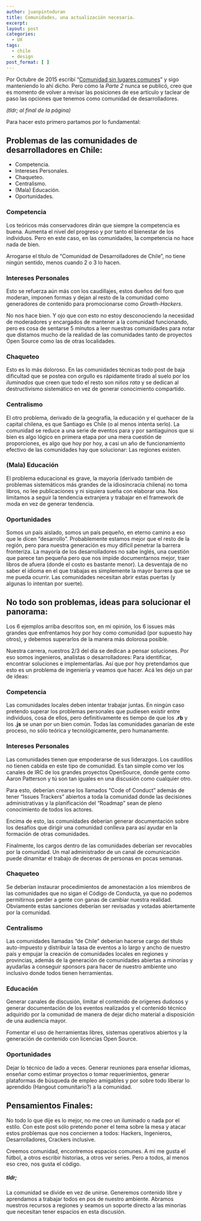 ```yaml
---
author: juanpintoduran
title: Comunidades, una actualización necesaria.
excerpt:
layout: post
categories:
  - UX
tags:
  - chile
  - design
post_format: [ ]
---
```


Por Octubre de 2015 escribí “[Comunidad sin lugares comunes](http://blog.nondrivendevelopment.com/2015/10/comunidad-sin-lugares-comunes/)” y sigo manteniendo lo ahí dicho. Pero cómo la *Parte 2* nunca se publicó, creo que es momento de volver a revisar las posiciones de ese artículo y taclear de paso las opciones que tenemos como comunidad de desarrolladores.

*(tldr; al final de la página)*

Para hacer esto primero partamos por lo fundamental:

## Problemas de las comunidades de desarrolladores en Chile:

- Competencia.
- Intereses Personales.
- Chaqueteo.
- Centralismo.
- (Mala) Educación.
- Oportunidades.

### Competencia

Los teóricos más conservadores dirán que siempre la competencia es buena. Aumenta el nivel del progreso y por tanto el bienestar de los individuos. Pero en este caso, en las comunidades, la competencia no hace nada de bien.

Arrogarse el título de “Comunidad de Desarrolladores de Chile”, no tiene ningún sentido, menos cuando 2 o 3 lo hacen.

### Intereses Personales

Esto se refuerza aún más con los caudillajes, estos dueños del foro que moderan, imponen formas y dejan al resto de la comunidad como generadores de contenido para promocionarse como *Growth-Hackers*.

No nos hace bien. Y ojo que con esto no estoy desconociendo la necesidad de moderadores y encargados de mantener a la comunidad funcionando, pero es cosa de sentarse 5 minutos a leer nuestras comunidades para notar que distamos mucho de la realidad de las comunidades tanto de proyectos Open Source como las de otras localidades.

### Chaqueteo

Esto es lo más doloroso. En las comunidades técnicas todo post de baja dificultad que se postea con orgullo es rápidamente tirado al suelo por los *iluminados* que creen que todo el resto son *niños rata* y se dedican al destructivismo sistemático en vez de generar conocimiento compartido.

### Centralismo

El otro problema, derivado de la geografía, la educación y el quehacer de la capital chilena, es que Santiago es Chile (o al menos intenta serlo). La comunidad se reduce a una serie de eventos para y por santiaguinos que si bien es algo lógico en primera etapa por una mera cuestión de proporciones, es algo que hoy por hoy, a casi un año de funcionamiento efectivo de las comunidades hay que solucionar: Las regiones existen.

### (Mala) Educación

El problema educacional es grave, la mayoría (derivado también de problemas sistemáticos más grandes de la idiosincracia chilena) no toma libros, no lee publicaciones y ni siquiera sueña con elaborar una. Nos limitamos a seguir la tendencia extranjera y trabajar en el framework de moda en vez de generar tendencia.

### Oportunidades

Somos un país aislado, somos un país pequeño, en eterno camino a eso que le dicen “desarrollo”. Probablemente estamos mejor que el resto de la región, pero para nuestra generación es muy difícil penetrar la barrera fronteriza. La mayoría de los desarrolladores no sabe inglés, una cuestión que parece tan pequeña pero que nos impide documentarnos mejor, traer libros de afuera (donde el costo es bastante menor). La desventaja de no saber el idioma en el que trabajas es simplemente la mayor barrera que se me pueda ocurrir. Las comunidades necesitan abrir estas puertas (y algunas lo intentan por suerte).

## No todo son problemas, ideas para solucionar el panorama:

Los 6 ejemplos arriba descritos son, en mi opinión, los 6 issues más grandes que enfrentamos hoy por hoy como comunidad (por supuesto hay otros), y debemos superarlos de la manera más dolorosa posible.

Nuestra carrera, nuestros 2/3 del día se dedican a pensar soluciones. Por eso somos ingenieros, analistas o desarrolladores: Para identificar, encontrar soluciones e implementarlas. Así que por hoy pretendamos que esto es un problema de ingeniería y veamos que hacer. Acá les dejo un par de ideas:

### Competencia

Las comunidades locales deben intentar trabajar juntas. En ningún caso pretendo superar los problemas personales que pudiesen existir entre individuos, cosa de ellos, pero definitivamente es tiempo de que los **.rb** y los **.js** se unan por un bien común. Todas las comunidades ganarían de este proceso, no sólo teórica y tecnológicamente, pero humanamente.

### Intereses Personales

Las comunidades tienen que empoderarse de sus liderazgos. Los caudillos no tienen cabida en este tipo de comunidad. Es tan simple como ver los canales de IRC de los grandes proyectos OpenSource, donde gente como Aaron Patterson y tú son tan iguales en una discusión como cualquier otro.

Para esto, deberían crearse los llamados “Code of Conduct” además de tener “Issues Trackers” abiertos a toda la comunidad donde las decisiones administrativas y la planificación del “Roadmap” sean de pleno conocimiento de todos los actores.

Encima de esto, las comunidades deberían generar documentación sobre los desafíos que dirigir una comunidad conlleva para así ayudar en la formación de otras comunidades.

Finalmente, los cargos dentro de las comunidades deberían ser revocables por la comunidad. Un mal administrador de un canal de comunicación puede dinamitar el trabajo de decenas de personas en pocas semanas.

### Chaqueteo

Se deberían instaurar procedimientos de amonestación a los miembros de las comunidades que no sigan el Código de Conducta, ya que no podemos permitirnos perder a gente con ganas de cambiar nuestra realidad. Obviamente estas sanciones deberían ser revisadas y votadas abiertamente por la comunidad.

### Centralismo

Las comunidades llamadas “de Chile” deberían hacerse cargo del título auto-impuesto y distribuir la tasa de eventos a lo largo y ancho de nuestro país y empujar la creación de comunidades locales en regiones y provincias, además de la generación de comunidades abiertas a minorías y ayudarlas a conseguir sponsors para hacer de nuestro ambiente uno inclusivo donde todos tienen herramientas.

### Educación

Generar canales de discusión, limitar el contenido de orígenes dudosos y generar documentación de los eventos realizados y el contenido técnico adquirido por la comunidad de manera de dejar dicho material a disposición de una audiencia mayor.

Fomentar el uso de herramientas libres, sistemas operativos abiertos y la generación de contenido con licencias Open Source.

### Oportunidades

Dejar lo técnico de lado a veces. Generar reuniones para enseñar idiomas, enseñar como estimar proyectos o tomar requerimientos, generar plataformas de búsqueda de empleo amigables y por sobre todo liberar lo aprendido (Hangout comunitario?) a la comunidad.

## Pensamientos Finales:

No todo lo que dije es lo mejor, no me creo un iluminado o nada por el estilo. Con este post sólo pretendo poner el tema sobre la mesa y atacar estos problemas que nos conciernen a todos: Hackers, Ingenieros, Desarrolladores, Crackers inclusive.

Creemos comunidad, encontremos espacios comunes. A mi me gusta el fútbol, a otros escribir historias, a otros ver series. Pero a todos, al menos eso creo, nos gusta el código.

##### tldr;

La comunidad se divide en vez de unirse. Generemos contenido libre y aprendamos a trabajar todos en pos de nuestro ambiente. Abramos nuestros recursos a regiones y seamos un soporte directo a las minorías que necesitan tener espacios en esta discusión.